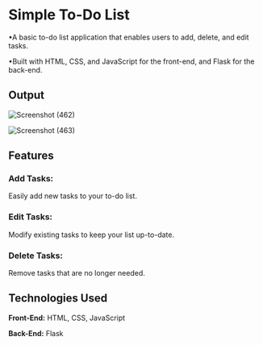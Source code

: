 # **Simple To-Do List**
•A basic to-do list application that enables users to add, delete, and edit tasks. 

•Built with HTML, CSS, and JavaScript for the front-end, and Flask for the back-end.

## Output
![Screenshot (462)](https://github.com/sriiniithii/todo-list/assets/170090592/db11e936-0c56-4e63-a145-6c433e751962)

![Screenshot (463)](https://github.com/sriiniithii/todo-list/assets/170090592/12cffb21-c343-4a6a-9816-748f929c0460)

## **Features**
### **Add Tasks:**
Easily add new tasks to your to-do list.

### **Edit Tasks:** 
Modify existing tasks to keep your list up-to-date.

### **Delete Tasks:**
Remove tasks that are no longer needed.

## **Technologies Used**
**Front-End:** HTML, CSS, JavaScript

**Back-End:** Flask

